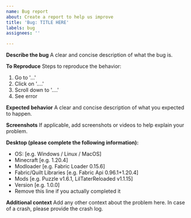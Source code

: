 ```yaml
---
name: Bug report
about: Create a report to help us improve
title: 'Bug: TITLE HERE'
labels: bug
assignees: ''

---
```


**Describe the bug**
A clear and concise description of what the bug is.

**To Reproduce**
Steps to reproduce the behavior:
1. Go to '...'
2. Click on '....'
3. Scroll down to '....'
4. See error

**Expected behavior**
A clear and concise description of what you expected to happen.

**Screenshots**
If applicable, add screenshots or videos to help explain your problem.

**Desktop (please complete the following information):**
 - OS: [e.g. Windows / Linux / MacOS]
 - Minecraft [e.g. 1.20.4]
 - Modloader [e.g. Fabric Loader 0.15.6]
 - Fabric/Quilt Libraries [e.g. Fabric Api 0.96.1+1.20.4]
 - Mods [e.g. Puzzle v1.6.1, LilTaterReloaded v1.1.15]
 - Version [e.g. 1.0.0]
 - Remove this line if you actually completed it

**Additional context**
Add any other context about the problem here.
In case of a crash, please provide the crash log.
